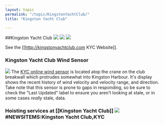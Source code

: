 ```yaml
---
layout: topic
permalink: "/topic/KingstonYachtClub/"
title: "Kingston Yacht Club"

---
```


##Kingston Yacht Club
<img src="http://k7waterfront.org/Images/KYC001.jpg">
<img src="http://www.kingstonlinks.com/images/photos/Kingston_Yacht_Club.jpg">
<img src="http://k7waterfront.org/Images/KYCBurgee.gif">

See the [[http://kingstonyachtclub.com KYC Website]].


<a name="WindSensor">
<h3>Kingston Yacht Club Wind Sensor</h3>
<a href="http://KingstonYachtClub.com/Wind"><img class="floatleft" src="http://k7waterfront.org/Images/KYCGraph.jpg"></a>
The <a href="http://KingstonYachtClub.com/Wind">KYC online wind sensor</a> is located atop the crane on the club breakwall which protrudes somewhat into Kingston Harbour.  It's display shows the recent history of wind velocity and velocity range, and direction.  Take note that this sensor is prone to gaps in responding, so be sure to check the "Last Updated" label to ensure you aren't looking at stale, or in some cases <i>really</i> stale, data.

<a name="crane"></a>
<h3>Hoisting services at [[Kingston Yacht Club]]
<img src="images/KYCCrane.jpg">
<a name="news"></a>#NEWSITEMS:Kingston Yacht Club,KYC

